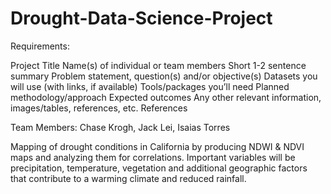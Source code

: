 # Drought-Data-Science-Project

Requirements:

Project Title
Name(s) of individual or team members
Short 1-2 sentence summary
Problem statement, question(s) and/or objective(s)
Datasets you will use (with links, if available)
Tools/packages you’ll need
Planned methodology/approach
Expected outcomes
Any other relevant information, images/tables, references, etc.
References

Team Members: Chase Krogh, Jack Lei, Isaias Torres

Mapping of drought conditions in California by producing NDWI &amp; NDVI maps and analyzing them for correlations. Important variables will be precipitation, temperature, vegetation and additional geographic factors that contribute to a warming climate and reduced rainfall.
